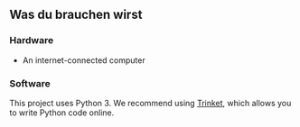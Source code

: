 ## Was du brauchen wirst

### Hardware

+ An internet-connected computer

### Software

This project uses Python 3. We recommend using [Trinket](https://trinket.io/), which allows you to write Python code online.